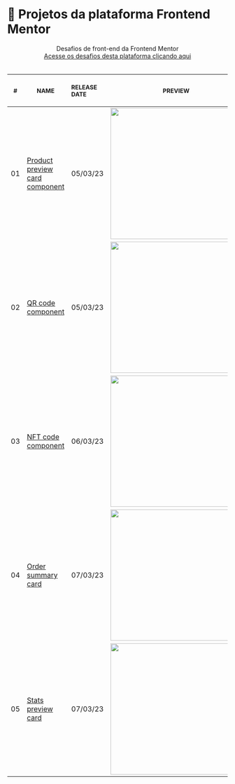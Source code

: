 # 🚀 Projetos da plataforma Frontend Mentor

<p align="center">
    Desafios de front-end da Frontend Mentor <br>
    <a href="https://www.frontendmentor.io/challenges">Acesse os desafios desta plataforma clicando aqui</a><br>
    <br><table>
    <thead>
        <tr>
            <th align="center">
                <img width="20" height="1"> 
                <p>
                    <small>#</small>
                </p>
            </th>
            <th align="center">
                <img width="300" height="1"> 
                <p> 
                    <small>
                        NAME
                    </small>
                </p>
            </th>
            <th align="left">
                <img width="140" height="1">
                <p align="left"> 
                    <small>
                    RELEASE DATE
                    </small>
                </p>
            </th>
            <th align="center">
                <img width="201" height="1">
                <p align="center"> 
                    <small>
                    PREVIEW
                    </small>
                </p>
            </th>
        </tr>
    </thead>
    <tbody>
        <tr>
            <td>01</td>
            <td><a href="https://github.com/DaviSoares-1/Frontend-Mentor--Challenges/tree/main/1%23Product-preview-card-component">Product preview card component </a></td>
            <td>05/03/23</td>
            <td align="center">
            <a href="https://github.com/DaviSoares-1/Frontend-Mentor--Challenges/tree/main/1%23Product-preview-card-component"><img width="300px" src="https://github.com/DaviSoares-1/Frontend-Mentor--Challenges/blob/main/1%23Product-preview-card-component/screenshot2.png" /></a></td>
        </tr>
        <tr>
            <td>02</td>
            <td><a href="https://github.com/DaviSoares-1/Frontend-Mentor--Challenges/tree/main/2%23QR-code-component">QR code component </a></td>
            <td>05/03/23</td>
            <td align="center">
            <a href="https://github.com/DaviSoares-1/Frontend-Mentor--Challenges/tree/main/2%23QR-code-component"><img width="300px" src="https://github.com/DaviSoares-1/Frontend-Mentor--Challenges/blob/main/2%23QR-code-component/screenshot.png" /></a></td>
        </tr>
        <tr>
            <td>03</td>
            <td><a href="https://github.com/DaviSoares-1/Frontend-Mentor--Challenges/tree/main/3%23NFT-preview-card-component">NFT code component </a></td>
            <td>06/03/23</td>
            <td align="center">
            <a href="https://github.com/DaviSoares-1/Frontend-Mentor--Challenges/tree/main/3%23NFT-preview-card-component"><img width="300px" src="https://github.com/DaviSoares-1/Frontend-Mentor--Challenges/blob/main/3%23NFT-preview-card-component/screenshot.png" /></a></td>
        </tr>
        <tr>
            <td>04</td>
            <td><a href="https://github.com/DaviSoares-1/Frontend-Mentor--Challenges/tree/main/4%23Order-summary-component">Order summary card </a></td>
            <td>07/03/23</td>
            <td align="center">
            <a href="https://github.com/DaviSoares-1/Frontend-Mentor--Challenges/tree/main/4%23Order-summary-component"><img width="300px" src="https://github.com/DaviSoares-1/Frontend-Mentor--Challenges/blob/main/4%23Order-summary-component/screenshot.png" /></a></td>
        </tr>
        <tr>
            <td>05</td>
            <td><a href="https://github.com/DaviSoares-1/Frontend-Mentor--Challenges/tree/main/5%23Stats-preview-card-component">Stats preview card </a></td>
            <td>07/03/23</td>
            <td align="center">
            <a href="https://github.com/DaviSoares-1/Frontend-Mentor--Challenges/tree/main/5%23Stats-preview-card-component"><img width="300px" src="https://github.com/DaviSoares-1/Frontend-Mentor--Challenges/blob/main/5%23Stats-preview-card-component/screenshot.png" /></a></td>
        </tr>
    </tbody>
</table></p>

